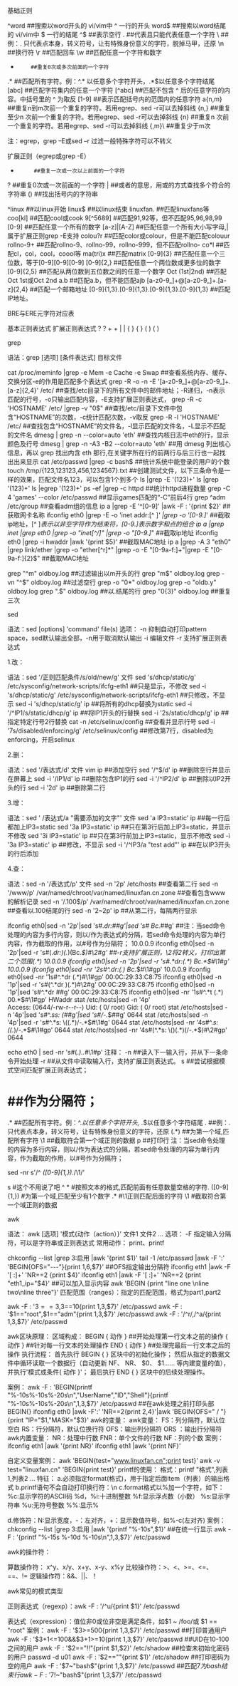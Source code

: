 基础正则

^word     ##搜索以word开头的 vi/vim中 ^ 一行的开头
word$     ##搜索以word结尾的 vi/vim中 $ 一行的结尾
^$        ##表示空行
.         ##代表且只能代表任意一个字符
\         ##例：\. 只代表点本身，转义符号，让有特殊身份意义的字符，脱掉马甲，还原
\n        ##换行符
\r        ##匹配回车
\w         ##匹配任意一个字符和数字
*         ##重复0次或多次前面的一个字符
.*        ##匹配所有字符。例：^.* 以任意多个字符开头，.*$以任意多个字符结尾
[abc]     ##匹配字符集内的任意一个字符
[^abc]    ##匹配不包含 ^ 后的任意字符的内容。中括号里的 ^ 为取反
[1-9]     ##表示匹配括号内的范围内的任意字符
a\{n,m\}  ##重复n到m次前一个重复的字符。若用egrep、sed -r可以去掉斜线
\{n,\}    ##重复至少n 次前一个重复的字符。若用egrep、sed -r可以去掉斜线
\{n\}     ##重复n 次前一个重复的字符。若用egrep、sed -r可以去掉斜线
\{,m}\    ##重复少于m次

注：egrep，grep –E或sed –r 过滤一般特殊字符可以不转义

扩展正则（egrep或grep -E）

+          ##重复一次或一次以上前面的一个字符
?          ##重复0次或一次前面的一个字符
|          ##或者的意思，用或的方式查找多个符合的字符串
()         ##找出括号内的字符串

^linux     ##以linux开始
linux$     ##以linux结束
linuxfan.   ##匹配linuxfans等
coo[kl]    ##匹配cool或cook
9[^5689]    ##匹配91,92等，但不匹配95,96,98,99
[0-9]     ##匹配任意一个所有的数字
[a-z]|[A-Z]  ##匹配任意一个所有大小写字母,|属于扩展正则grep -E支持
colou?r    ##匹配color或colour，但是不能匹配colouur
rollno-9+   ##匹配rollno-9、rollno-99，rollno-999，但不匹配rollno-
co*l      ##匹配cl，col，cool，coool等
ma(tri)x    ##匹配matrix
[0-9]{3}    ##匹配任意一个三位数，等于[0-9][0-9][0-9]
[0-9]{2,}   ##匹配任意一个两位数或更多位的数字
[0-9]{2,5}   ##匹配从两位数到五位数之间的任意一个数字
Oct (1st|2nd) ##匹配Oct 1st或Oct 2nd
a\.b      ##匹配a.b，但不能匹配ajb
[a-z0-9_]+\@[a-z0-9_]+\.[a-z]{2,4}       ##匹配一个邮箱地址
[0-9]{1,3}\.[0-9]{1,3}\.[0-9]{1,3}\.[0-9]{1,3} ##匹配IP地址。
 
BRE与ERE元字符对应表

基本正则表达式	扩展正则表达式
\?	   			  	 ?
\+	   			  	 +
\|	   			 	 |
\{ \}				{ }
\( \)				( )

grep

语法：grep [选项] [条件表达式] 目标文件

cat /proc/meminfo |grep -e Mem -e Cache -e Swap     ##查看系统内存、缓存、交换分区-e的作用是匹配多个表达式
grep -R -o -n -E  '[a-z0-9_]+\@[a-z0-9_]+\.[a-z]{2,4}' /etc/     ##查找/etc目录下的所有文件中的邮件地址；-R递归，-n表示匹配的行号，-o只输出匹配内容，-E支持扩展正则表达式，
grep -R -c 'HOSTNAME' /etc/ |grep -v "0$"     ##查找/etc/目录下文件中包含“HOSTNAME”的次数，-c统计匹配次数，-v取反
grep -R -l 'HOSTNAME' /etc/           ##查找包含“HOSTNAME”的文件名，-l显示匹配的文件名，-L显示不匹配的文件名
dmesg | grep -n --color=auto 'eth'       ##查找内核日志中eth的行，显示颜色及行号
dmesg | grep -n -A3 -B2 --color=auto 'eth'     ##用 dmesg 列出核心信息，再以 grep 找出内含 eth 那行,在关键字所在行的前两行与后三行也一起找出出来显示
cat /etc/passwd |grep -c bash$         ##统计系统中能登录的用户的个数
touch /tmp/{123,123123,456,1234567}.txt   ##创建测试文件，以下三条命令是一样的效果，匹配文件名123，可以包含1个到多个
ls |grep -E '(123)+'
ls |grep '\(123\)\+'
ls |egrep '(123)+'
ps -ef |grep -c httpd             ##统计httpd进程数量
grep -C 4 'games' --color /etc/passwd       ##显示games匹配的“-C”前后4行
grep ^adm /etc/group             ##查看adm组的信息
ip a |grep -E '^[0-9]' |awk -F : '{print $2}'     ##获取网卡名称
ifconfig eth0 |grep -E -o 'inet addr:[^ ]*' |grep -o '[0-9.]*'   ##截取ip地址，[^ ]*表示以非空字符作为结束符，[0-9.]*表示数字和点的组合
ip a |grep inet |grep eth0 |grep -o "inet[^/]*" |grep -o "[0-9.]*"  ##截取ip地址
ifconfig eth0 |grep -i hwaddr |awk '{print $5}'   ##截取MAC地址
ip a |grep -A 3 "eth0" |grep link/ether |grep -o "ether[^r]*" |grep -o -E "[0-9a-f:]+"|grep -E "[0-9a-f:]{2}$"      ##截取MAC地址
 
grep "^m" oldboy.log       ##过滤输出以m开头的行
grep "m$" oldboy.log 
grep -vn "^$" oldboy.log       ##过滤空行
grep -o "0*" oldboy.log 
grep -o "oldb.y" oldboy.log 
grep "\.$" oldboy.log       ##以.结尾的行
grep "0\{3\}" oldboy.log       ##重复三次


sed

语法：sed [options] 'command' file(s) 
选项：
-n 抑制自动打印pattern space，sed默认输出全部，-n用于取消默认输出
-i 编辑文件
-r 支持扩展正则表达式

1.改：

语法：sed '/正则匹配条件/s/old/new/g' 文件
sed 's/dhcp/static/g' /etc/sysconfig/network-scripts/ifcfg-eth1 ##只是显示，不修改
sed -i 's/dhcp/static/g' /etc/sysconfig/network-scripts/ifcfg-eth1 ##只修改，不显示
sed -i 's/dhcp/static/g' ip ##将所有的dhcp替换为static
sed -i '/^IP1/s/static/dhcp/g' ip ##将IP1开头的行替换
sed -i '2s/static/dhcp/g' ip ##指定特定行号2行替换
cat -n /etc/selinux/config ##查看并显示行号
sed -i '7s/disabled/enforcing/g' /etc/selinux/config ##修改第7行，disabled为enforcing，开启selinux

2.删：

语法：sed '/表达式/d' 文件
vim ip ##添加空行
sed '/^$/d' ip ##删除空行并显示在屏幕上
sed -i '/IP1/d' ip ##删除包含IP1的行
sed -i '/^IP2/d' ip ##删除以IP2开头的行
sed -i '2d' ip ##删除第二行

3.增：

语法：sed ' /表达式/a "需要添加的文字"' 文件
sed 'a IP3=static' ip ##每一行后都加上IP3=static
sed '3a IP3=static' ip ##只在第3行后加上IP3=static，并显示不修改
sed '3i IP3=static' ip ##只在第3行前加上IP3=static，显示不修改
sed -i '3a IP3=static' ip ##修改，不显示
sed -i '/^IP3/a "test add"' ip ##在以IP3开头的行后添加

4.查：

语法：sed -n '/表达式/p' 文件
sed -n '2p' /etc/hosts ##查看第二行
sed -n '/www/p' /var/named/chroot/var/named/linuxfan.cn.zone ##查看包含www的解析记录
sed -n '/.100$/p' /var/named/chroot/var/named/linuxfan.cn.zone ##查看以.100结尾的行
sed -n '2~2p' ip ##从第二行，每隔两行显示

ifconfig eth0|sed -n '2p'|sed 's#.*dr:##g'|sed 's# Bc.*##g'    ##注：当sed命令处理的内容为多行内容，则以/作为表达式的分隔，若sed命令处理的内容为单行内容，作为截取的作用，以#号作为分隔符；
10.0.0.9 
ifconfig eth0|sed -n '2p'|sed -r 's#(.*dr:)(.*)(Bc.*$)#\2#g'    ##-r支持扩展正则，\2将2转义，打印出第二个范围(.*)
10.0.0.9 
ifconfig eth0|sed -n '2p'|sed -r 's#.*dr:(.*) Bc.*$#\1#g'
10.0.0.9 
ifconfig eth0|sed -nr '2s#^.*dr:(.*) Bc.*$#\1#gp'
10.0.0.9
ifconfig eth0|sed -nr '1s#^.*dr (.*)#\1#gp'
00:0C:29:33:C8:75 
ifconfig eth0|sed -n '1p'|sed -r 's#(^.*dr )(.*)#\2#g'
00:0C:29:33:C8:75
ifconfig eth0|sed -n '1p'|sed 's#^.*dr ##g'     
00:0C:29:33:C8:75
ifconfig eth0|sed -nr '1s#^.*t (.*) 00.*$#\1#gp'
HWaddr
stat /etc/hosts|sed -n '4p'               
Access: (0644/-rw-r--r--) Uid: (  0/  root)  Gid: (  0/  root)
stat /etc/hosts|sed -n '4p'|sed 's#^.*ss: (##g'|sed 's#/-.*$##g'
0644
stat /etc/hosts|sed -n '4p'|sed -r 's#^.*s: \((.*)/-.*$#\1#g'
0644
stat /etc/hosts|sed -nr '4s#^.*s: \((.*)/-.*$#\1#gp'
0644
stat /etc/hosts|sed -nr '4s#(^.*s: \()(.*)(/-.*$)#\2#gp'
0644
 

echo eth0 | sed -nr 's#(.*)\..*#\1#p'
注释：
-n  ##读入下一输入行，并从下一条命令开始处理
-r  ##从文件中读取输入行，支持扩展正则表达式。
s   ##尝试根据模式空间匹配扩展正则表达式；
#   ##作为分隔符；
.*  ##匹配所有字符。例：^.*以任意多个字符开头, .*$以任意多个字符结尾
\.  ##例：\.只代表点本身，转义符号，让有特殊身份意义的字符，还原
(.*) ##为第一个域,匹配所有字符
\1  ##截取符合第一个域正则的数据
p   ##打印行
注：当sed命令处理的内容为多行内容，则以/作为表达式的分隔，若sed命令处理的内容为单行内容，作为截取的作用，以#号作为分隔符；

sed -nr s'/^ *([0-9]{1,}).*/\1/' 

s #这个不用说了吧
^ * #按照文本的格式,匹配前面有任意数量空格的字符.
\([0-9]\{1,\}\) #为第一个域,匹配至少有1个数字
.* #\1正则匹配后面的字符
\1 #截取符合第一个域正则的数据


awk

语法：
awk [选项] '模式{动作（action）}' 文件1 文件2 ...
选项： -F   指定输入分隔符，可以是字符串或正则表达式
常用动作： print、printf

chkconfig --list |grep 3:启用 |awk '{print $1}'
tail -1 /etc/passwd |awk -F ':' 'BEGIN{OFS="---"}{print $1,$6,$7}'  ##OFS指定输出分隔符
ifconfig eth1 |awk -F '[ :]+' 'NR==2 {print $4}'
ifconfig eth1 |awk -F '[ :]+' 'NR==2 {print "eth1_ip="$4}' ##可以加入显示内容
awk 'BEGIN {print "line one \nline two\nline three"}'
匹配范围（ranges）：指定的匹配范围，格式为part1,part2

awk -F : '$3==3,$3==10{print $1,$3,$7}' /etc/passwd
awk -F : '$1=="root",$1=="adm"{print $1,$3,$7}' /etc/passwd
awk -F : '/^r/,/^a/{print $1,$3,$7}' /etc/passwd

awk区块原理：
区域构成： 
BEGIN { 动作 } ##开始处理第一行文本之前的操作
{ 动作 } ##针对每一行文本的处理操作
END { 动作 } ##处理完最后一行文本之后的操作
执行流程： 
 首先执行 BEGIN { } 区块中的初始化操作；
 然后从指定的数据文件中循环读取一个数据行（自动更新 NF、 NR、 $0、 $1…… 等内建变量的值），并执行'模式或条件{ 动作 }'；
 最后执行 END { } 区块中的后续处理操作。

案例：
awk -F : 'BEGIN{printf "%-10s%-10s%-20s\n","UserName","ID","Shell"}{printf "%-10s%-10s%-20s\n",$1,$3,$7}' /etc/passwd ##在awk处理之前打印头部BEGIN{}
ifconfig eth0 |awk -F':' 'NR==2{print $2,$4}'|awk 'BEGIN{OFS=" / "}{print "IP="$1,"MASK="$3}'
awk的变量：
awk变量：
FS：列分隔符，默认位空白
RS：行分隔符，默认位换行符
OFS：输出列分隔符
ORS ：输出行分隔符
awk内置变量：
NR：处理中行数
FNR：单个文件的行数
NF：列的个数
案例：
ifconfig eth1 |awk '{print NR}'
ifconfig eth1 |awk '{print NF}'

自定义变量案例：
awk 'BEGIN{test="www.linuxfan.cn";print test}'
awk -v test="linuxfan.cn" 'BEGIN{print test}'
printf的使用：
格式：printf "格式",列表1,列表2 ...
特征：
a.必须指定format(格式)，用于指定后面item（列表）的输出格式
b.printf语句不会自动打印换行符：\n
c.format格式以%加一个字符，如下：
%c:显示字符的ASCII码
%d，%i:十进制整数
%f:显示浮点数（小数）
%s:显示字符串
%u:无符号整数
%%:显示%

d.修饰符：N:显示宽度，-：左对齐，+：显示数值符号，如%-c(左对齐)
案例：
chkconfig --list |grep 3:启用 |awk '{printf "%-10s",$1}' ##在统一行显示
awk -F : '{printf "%-15s %-10d %-10s\n",$1,$3,$7}' /etc/passwd

awk的操作符：

算数操作符： x^y、x/y、x+y、x-y、x%y
比较操作符：>、<、>=、<=、==、!=
逻辑操作符：&&、||、！

awk常见的模式类型

正则表达式（regexp）：awk -F : '/^u/{print $1}' /etc/passwd

表达式（expression）：值位非0或位非空是满足条件，如$1 ~ /foo/或 $1 == "root"
案例：
awk -F : '$3>=500{print $1,$3,$7}' /etc/passwd ##打印普通用户
awk -F : '$3+1<=100&&$3+1>=10{print $1,$3,$7}' /etc/passwd ##UID在10-100之间的用户
awk -F : '$2=="!!"{print $1,$2}' /etc/shadow ##检查未初始化密码的用户
passwd -d u01 
awk -F : '$2==""{print $1}' /etc/shadow ##打印密码为空的用户
awk -F : '$7~"bash$"{print $1,$3,$7}' /etc/passwd ##匹配$7为bash结束行
awk -F : '$7!~"bash$"{print $1,$3,$7}' /etc/passwd
